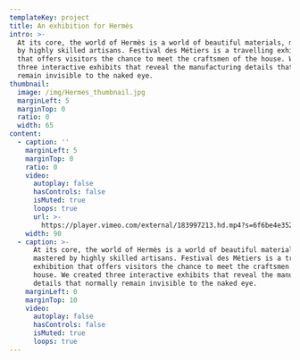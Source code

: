 ```yaml
---
templateKey: project
title: An exhibition for Hermès
intro: >-
  At its core, the world of Hermès is a world of beautiful materials, mastered
  by highly skilled artisans. Festival des Métiers is a travelling exhibition
  that offers visitors the chance to meet the craftsmen of the house. We created
  three interactive exhibits that reveal the manufacturing details that normally
  remain invisible to the naked eye.
thumbnail:
  image: /img/Hermes_thumbnail.jpg
  marginLeft: 5
  marginTop: 0
  ratio: 0
  width: 65
content:
  - caption: ''
    marginLeft: 5
    marginTop: 0
    ratio: 0
    video:
      autoplay: false
      hasControls: false
      isMuted: true
      loops: true
      url: >-
        https://player.vimeo.com/external/183997213.hd.mp4?s=6f6be4e352ae26aa0014e6f85b9f199ae723dad7&profile_id=119
    width: 90
  - caption: >-
      At its core, the world of Hermès is a world of beautiful materials,
      mastered by highly skilled artisans. Festival des Métiers is a travelling
      exhibition that offers visitors the chance to meet the craftsmen of the
      house. We created three interactive exhibits that reveal the manufacturing
      details that normally remain invisible to the naked eye.
    marginLeft: 0
    marginTop: 10
    video:
      autoplay: false
      hasControls: false
      isMuted: true
      loops: true
---
```


